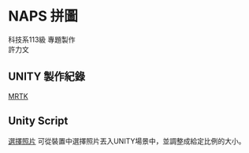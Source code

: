 # NAPS 拼圖
科技系113級 專題製作\
許力文

## UNITY 製作紀錄
[MRTK](https://github.com/HSULW/NAPS/tree/main/MRTK)

## Unity Script

[選擇照片](https://github.com/HSULW/NAPS/blob/main/PuzzleManger.cs)
可從裝置中選擇照片丟入UNITY場景中，並調整成給定比例的大小。

